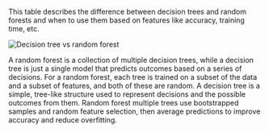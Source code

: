 This table describes the difference between decision trees and random forests and when to use them based on features like accuracy, training time, etc.

![Decision tree vs random forest](https://assets.roadmap.sh/guest/random-forest-vs-decision-tree-e8js9.png)

A random forest is a collection of multiple decision trees, while a decision tree is just a single model that predicts outcomes based on a series of decisions. For a random forest, each tree is trained on a subset of the data and a subset of features, and both of these are random. A decision tree is a simple, tree-like structure used to represent decisions and the possible outcomes from them. Random forest multiple trees use bootstrapped samples and random feature selection, then average predictions to improve accuracy and reduce overfitting. 
